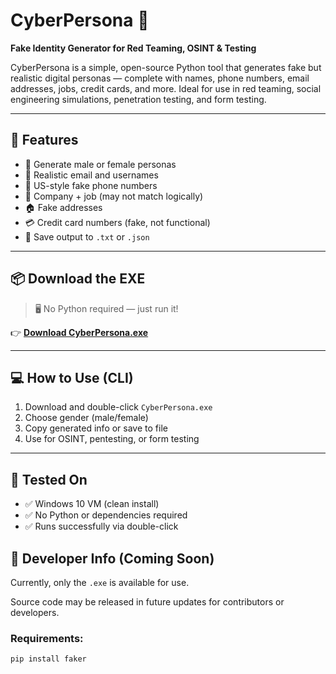 # CyberPersona 🔐  
**Fake Identity Generator for Red Teaming, OSINT & Testing**

CyberPersona is a simple, open-source Python tool that generates fake but realistic digital personas — complete with names, phone numbers, email addresses, jobs, credit cards, and more. Ideal for use in red teaming, social engineering simulations, penetration testing, and form testing.

---

## 🚀 Features

- 🔄 Generate male or female personas
- 📧 Realistic email and usernames
- 📱 US-style fake phone numbers
- 🏢 Company + job (may not match logically)
- 🏠 Fake addresses
- 💳 Credit card numbers (fake, not functional)
- 📁 Save output to `.txt` or `.json`

---

## 📦 Download the EXE

> 🖥️ No Python required — just run it!

👉 [**Download CyberPersona.exe**](https://github.com/invaderAs/CyberPersona/releases/download/v1.0/CyberPersona.exe)

---

## 💻 How to Use (CLI)

1. Download and double-click `CyberPersona.exe`
2. Choose gender (male/female)
3. Copy generated info or save to file
4. Use for OSINT, pentesting, or form testing

---

## 🧪 Tested On

- ✅ Windows 10 VM (clean install)
- ✅ No Python or dependencies required
- ✅ Runs successfully via double-click

## 📂 Developer Info (Coming Soon)

Currently, only the `.exe` is available for use.

Source code may be released in future updates for contributors or developers.

### Requirements:
```bash
pip install faker
